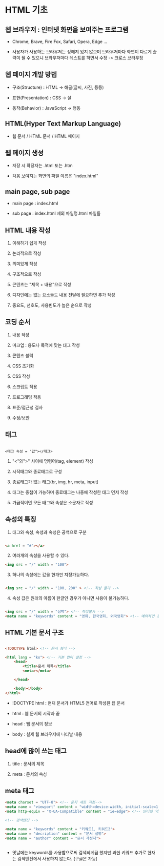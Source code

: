 # HTML 기초


## 웹 브라우저 : 인터넷 화면을 보여주는 프로그램

- Chrome, Brave, Fire Fox, Safari, Opera, Edge ...

- 사용자가 사용하는 브라우저는 정해져 있지 않으며 브라우저마다
  화면이 다르게 출력이 될 수 있으니 브라우저마다 테스트를 하면서 수정
  -> 크로스 브라우징



## 웹 페이지 개발 방법


- 구조(Structure) : HTML -> 해골(글씨, 사진, 등등)

- 표현(Presentation) : CSS -> 살

- 동작(Behavior) : JavaScript -> 행동




## HTML(Hyper Text Markup Language)


- 웹 문서 / HTML 문서 / HTML 페이지

## 웹 페이지 생성

- 저장 시 확장자는 .html 또는 .htm

- 처음 보여지는 화면의 파일 이름은 "index.html"

## main page, sub page

- main page : index.html

- sub page : index.html 제외 파일명.html 파일들

## HTML 내용 작성

1. 이해하기 쉽게 작성

2. 논리적으로 작성

3. 의미있게 작성

4. 구조적으로 작성

5. 콘텐츠는 "제목 + 내용"으로 작성

6. 디자인에는 없는 요소들도 내용 전달에 필요하면 추가 작성

7. 중요도, 선호도, 사용빈도가 높은 순으로 작성

## 코딩 순서

1. 내용 작성

2. 마크업 : 용도나 목적에 맞는 태그 작성

3. 콘텐츠 블럭

4. CSS 초기화

5. CSS 작성

6. 스크립트 적용

7. 프로그래밍 적용

8. 표준/접근성 검사

9. 수정/보안

## 태그

```

<태그 속성 = "값"></태그>

```


1. "<"와">" 사이에 명령어(tag, element) 작성

2. 시작태그와 종료태그로 구성

3. 종료태그가 없는 태그(br, img, hr, meta, input)

4. 태그는 중첩이 가능하며 종료태그는 나중에 작성한 태그 먼저 작성

5. 가급적이면 모든 태그와 속성은 소문자로 작성

## 속성의 특징

1. 태그와 속성, 속성과 속성은 공백으로 구분

```html

<a href = "#"></a>

```


2. 여러개의 속성을 사용할 수 있다.

```html
<img src = "/" width = "100">
```


3. 하나의 속성에는 값을 한개만 지정가능하다.

```html

<img src = "/" width = "100, 200" > <!-- 작성 불가 -->

```


4. 속성 값은 원래의 이름이 한글인 경우가 아니면 사용이 불가능하다.

```html

<img src = "/" width = "삼백"> <!-- 작성불가 -->
<meta name = "keywords" content = "영화, 한국영화, 외국영화"> <!-- 예외적인 경우 -->
```


## HTML 기본 문서 구조


```html

<!DOCTYPE html> <!-- 문서 형식 -->

<html lang = "ko"> <!-- 기본 언어 설정 -->
    <head>
        <title>문서 제목</title>
        <meta></meta>

    </head>

    <body></body>
</html>
```

- !DOCTYPE html : 현재 문서가 HTML5 언어로 작성된 웹 문서

- html : 웹 문서의 시작과 끝

- head : 웹 문서의 정보

- body : 실제 웹 브라우저에 나타날 내용


## head에 많이 쓰는 태그


1. title : 문서의 제목

2. meta : 문서의 속성

## meta 태그


```html
<meta charset = "UTF-8"> <!-- 문자 세트 지정-->
<meta name = "viewport" content = "width=device-width, initial-scale=1.0"> <!-- 모바일 기기 -->
<meta http-equiv = "X-UA-Compatible" content = "ie=edge"> <!-- 인터넷 익스플로러 브라우저 -->

<!-- 검색엔진 -->

<meta name = "keywords" content = "키워드1, 키워드2">
<meta name = "decription" content = "문서 설명">
<meta name = "author" content = "문서 작성자">
  
```

- 옛날에는 keywords를 사용함으로써 검색되게끔 했지만 과한 키워드 
  추가로 현재는 검색엔진에서 사용하지 않는다. (구글은 가능)
